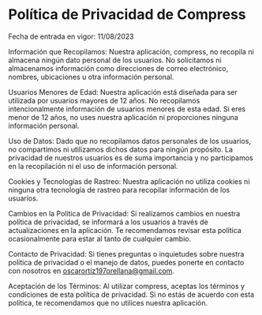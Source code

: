 <!DOCTYPE html>
<html lang="en">
<head>
    <meta charset="UTF-8">
    <meta http-equiv="X-UA-Compatible" content="IE=edge">
    <meta name="viewport" content="width=device-width, initial-scale=1.0">
    
</head>
<body>
   <h1> Política de Privacidad de Compress</h1> 
<p>
Fecha de entrada en vigor: 11/08/2023

Información que Recopilamos:
Nuestra aplicación, compress, no recopila ni almacena ningún dato personal de los usuarios. No solicitamos ni almacenamos información como direcciones de correo electrónico, nombres, ubicaciones u otra información personal.

Usuarios Menores de Edad:
Nuestra aplicación está diseñada para ser utilizada por usuarios mayores de 12 años. No recopilamos intencionalmente información de usuarios menores de esta edad. Si eres menor de 12 años, no uses nuestra aplicación ni proporciones ninguna información personal.

Uso de Datos:
Dado que no recopilamos datos personales de los usuarios, no compartimos ni utilizamos dichos datos para ningún propósito. La privacidad de nuestros usuarios es de suma importancia y no participamos en la recopilación ni el uso de información personal.

Cookies y Tecnologías de Rastreo:
Nuestra aplicación no utiliza cookies ni ninguna otra tecnología de rastreo para recopilar información de los usuarios.

Cambios en la Política de Privacidad:
Si realizamos cambios en nuestra política de privacidad, se informará a los usuarios a través de actualizaciones en la aplicación. Te recomendamos revisar esta política ocasionalmente para estar al tanto de cualquier cambio.

Contacto de Privacidad:
Si tienes preguntas o inquietudes sobre nuestra política de privacidad o el manejo de datos, puedes ponerte en contacto con nosotros en oscarortiz197orellana@gmail.com.

Aceptación de los Términos:
Al utilizar compress, aceptas los términos y condiciones de esta política de privacidad. Si no estás de acuerdo con esta política, te recomendamos que no utilices nuestra aplicación.
</p>
</body>
</html>
